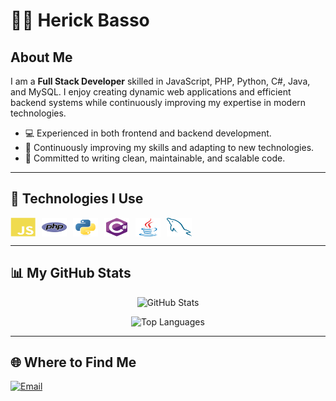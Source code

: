 # 🧑‍💻 **Herick Basso**  

## About Me  
I am a **Full Stack Developer** skilled in JavaScript, PHP, Python, C#, Java, and MySQL. I enjoy creating dynamic web applications and efficient backend systems while continuously improving my expertise in modern technologies.  
 

- 💻 Experienced in both frontend and backend development.  
- 📘 Continuously improving my skills and adapting to new technologies.  
- 🌟 Committed to writing clean, maintainable, and scalable code.  

---

## 🚀 Technologies I Use  

<div style="display: flex; align-items: center; gap: 10px;">
  <img alt="JavaScript" height="30" width="40" src="https://raw.githubusercontent.com/devicons/devicon/master/icons/javascript/javascript-plain.svg">
  <img alt="PHP" height="30" width="40" src="https://raw.githubusercontent.com/devicons/devicon/master/icons/php/php-original.svg">
  <img alt="Python" height="30" width="40" src="https://raw.githubusercontent.com/devicons/devicon/master/icons/python/python-original.svg">
  <img alt="C#" height="30" width="40" src="https://raw.githubusercontent.com/devicons/devicon/master/icons/csharp/csharp-original.svg">
  <img alt="Java" height="30" width="40" src="https://raw.githubusercontent.com/devicons/devicon/master/icons/java/java-original.svg">
  <img alt="MySQL" height="30" width="40" src="https://raw.githubusercontent.com/devicons/devicon/master/icons/mysql/mysql-original.svg">
</div>

---

## 📊 My GitHub Stats  

<div align="center">
 <picture>
  <source
    srcset="https://github-readme-stats.vercel.app/api?username=HerickBasso&theme=dark"
    media="(prefers-color-scheme: dark)"
  />
  <source
    srcset="https://github-readme-stats.vercel.app/api?username=HerickBasso&theme=light"
    media="(prefers-color-scheme: light), (prefers-color-scheme: no-preference)"
  />
  <img src="https://github-readme-stats.vercel.app/api?username=HerickBasso&show_icons=true" alt="GitHub Stats" />
 </picture>

![Top Languages](https://github-readme-stats.vercel.app/api/top-langs/?username=HerickBasso&layout=compact&theme=dark)

 
</div>

---

## 🌐 Where to Find Me  

[![Email](https://img.shields.io/badge/Email-D14836?style=for-the-badge&logo=gmail&logoColor=white)](mailto:bassoherick@gmail.com)
